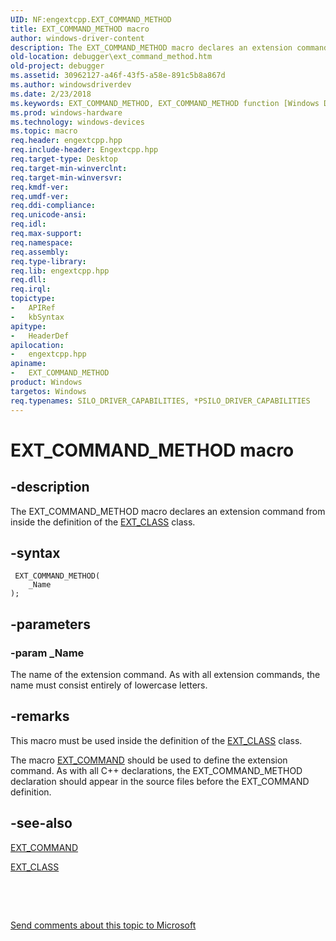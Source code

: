 ```yaml
---
UID: NF:engextcpp.EXT_COMMAND_METHOD
title: EXT_COMMAND_METHOD macro
author: windows-driver-content
description: The EXT_COMMAND_METHOD macro declares an extension command from inside the definition of the EXT_CLASS class.
old-location: debugger\ext_command_method.htm
old-project: debugger
ms.assetid: 30962127-a46f-43f5-a58e-891c5b8a867d
ms.author: windowsdriverdev
ms.date: 2/23/2018
ms.keywords: EXT_COMMAND_METHOD, EXT_COMMAND_METHOD function [Windows Debugging], EngExtCpp_Ref_a4a0b264-50e1-457b-a962-ca691509ea36.xml, debugger.ext_command_method, engextcpp/EXT_COMMAND_METHOD
ms.prod: windows-hardware
ms.technology: windows-devices
ms.topic: macro
req.header: engextcpp.hpp
req.include-header: Engextcpp.hpp
req.target-type: Desktop
req.target-min-winverclnt: 
req.target-min-winversvr: 
req.kmdf-ver: 
req.umdf-ver: 
req.ddi-compliance: 
req.unicode-ansi: 
req.idl: 
req.max-support: 
req.namespace: 
req.assembly: 
req.type-library: 
req.lib: engextcpp.hpp
req.dll: 
req.irql: 
topictype:
-	APIRef
-	kbSyntax
apitype:
-	HeaderDef
apilocation:
-	engextcpp.hpp
apiname:
-	EXT_COMMAND_METHOD
product: Windows
targetos: Windows
req.typenames: SILO_DRIVER_CAPABILITIES, *PSILO_DRIVER_CAPABILITIES
---
```


# EXT_COMMAND_METHOD macro


## -description


The EXT_COMMAND_METHOD macro declares an extension command from inside the definition of the <a href="https://msdn.microsoft.com/library/windows/hardware/ff544508">EXT_CLASS</a> class.


## -syntax


````
 EXT_COMMAND_METHOD(
    _Name
);
````


## -parameters




### -param _Name

The name of the extension command.  As with all extension commands, the name must consist entirely of lowercase letters.


## -remarks



This macro must be used inside the definition of the <a href="https://msdn.microsoft.com/library/windows/hardware/ff544508">EXT_CLASS</a> class.

The macro <a href="..\engextcpp\nf-engextcpp-ext_command.md">EXT_COMMAND</a> should be used to define the extension command.  As with all C++ declarations, the EXT_COMMAND_METHOD declaration should appear in the source files before the EXT_COMMAND definition.




## -see-also

<a href="..\engextcpp\nf-engextcpp-ext_command.md">EXT_COMMAND</a>



<a href="https://msdn.microsoft.com/library/windows/hardware/ff544508">EXT_CLASS</a>



 

 

<a href="mailto:wsddocfb@microsoft.com?subject=Documentation%20feedback [debugger\debugger]:%20EXT_COMMAND_METHOD function%20 RELEASE:%20(2/23/2018)&amp;body=%0A%0APRIVACY STATEMENT%0A%0AWe use your feedback to improve the documentation. We don't use your email address for any other purpose, and we'll remove your email address from our system after the issue that you're reporting is fixed. While we're working to fix this issue, we might send you an email message to ask for more info. Later, we might also send you an email message to let you know that we've addressed your feedback.%0A%0AFor more info about Microsoft's privacy policy, see http://privacy.microsoft.com/en-us/default.aspx." title="Send comments about this topic to Microsoft">Send comments about this topic to Microsoft</a>

